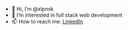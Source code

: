 - 👋 Hi, I’m @xlpnsk
- 👀 I’m interested in full stack web development
- 📫 How to reach me: [LinkedIn](https://www.linkedin.com/in/lipinski-adam/)

<!---
xlpnsk/xlpnsk is a ✨ special ✨ repository because its `README.md` (this file) appears on your GitHub profile.
You can click the Preview link to take a look at your changes.
--->
